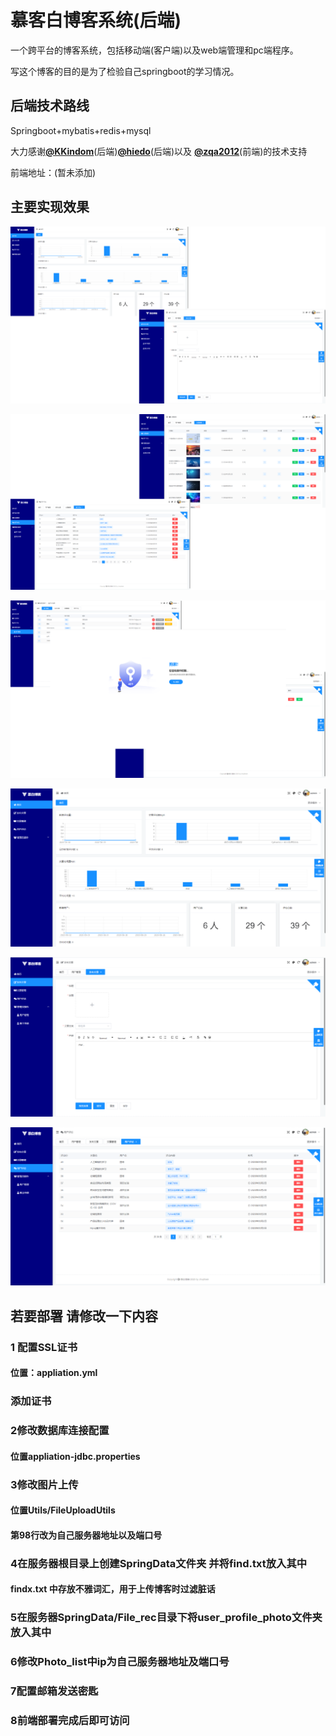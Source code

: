 # 慕客白博客系统(后端)

一个跨平台的博客系统，包括移动端(客户端)以及web端管理和pc端程序。

写这个博客的目的是为了检验自己springboot的学习情况。

## 后端技术路线

Springboot+mybatis+redis+mysql

大力感谢[**@KKindom**](https://github.com/KKindom)(后端)[**@hiedo**](https://github.com/hiedo)(后端)以及 [**@zqa2012**](https://github.com/zqa2012)(前端)的技术支持

前端地址：(暂未添加)

## 主要实现效果

![image-20210314225117917](https://raw.githubusercontent.com/KKindom/Muke_white_blog_system/master/image/image-20210314225004109.png)

![image-20210314225132561](https://github.com/KKindom/Muke_white_blog_system/blob/master/image/image-20210314225030821.png)



![image-20210314225142639](https://github.com/KKindom/Muke_white_blog_system/blob/master/image/image-20210314225054164.png)

![image-20210314225149403](https://github.com/KKindom/Muke_white_blog_system/blob/master/image/image-20210314225117917.png)

![image-20210314225202212](https://github.com/KKindom/Muke_white_blog_system/blob/master/image/image-20210314225132561.png)

![image-20210314225253511](https://github.com/KKindom/Muke_white_blog_system/blob/master/image/image-20210314225149403.png)



## 若要部署 请修改一下内容

### 1 配置SSL证书

####  位置：appliation.yml

### 添加证书

### 2修改数据库连接配置

#### 位置appliation-jdbc.properties

### 3修改图片上传

#### 位置Utils/FileUploadUtils

#### 第98行改为自己服务器地址以及端口号

### 4在服务器根目录上创建SpringData文件夹 并将find.txt放入其中
#### findx.txt 中存放不雅词汇，用于上传博客时过滤脏话

### 5在服务器SpringData/File_rec目录下将user_profile_photo文件夹放入其中

### 6修改Photo_list中ip为自己服务器地址及端口号

### 7配置邮箱发送密匙

### 8前端部署完成后即可访问

